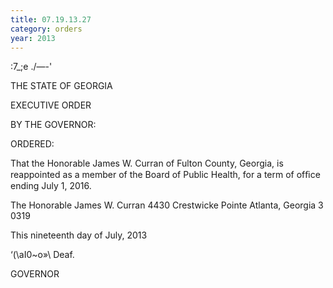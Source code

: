 ```yaml
---
title: 07.19.13.27
category: orders
year: 2013
---
```

 

:7_;e ./—-'

THE STATE OF GEORGIA

EXECUTIVE ORDER

BY THE GOVERNOR:

ORDERED:

That the Honorable James W. Curran of Fulton County, Georgia, is
reappointed as a member of the Board of Public Health, for a term
of ofﬁce ending July 1, 2016.

The Honorable James W. Curran
4430 Crestwicke Pointe
Atlanta, Georgia 3 0319

This nineteenth day of July, 2013

‘(\aI0~o»\ Deaf.

GOVERNOR

